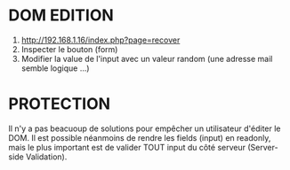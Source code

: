 # DOM EDITION

1. http://192.168.1.16/index.php?page=recover
2. Inspecter le bouton (form)
3. Modifier la value de l'input avec un valeur random (une adresse mail semble logique ...)

# PROTECTION

Il n'y a pas beacuoup de solutions pour empêcher un utilisateur d'éditer le DOM.
Il est possible néanmoins de rendre les fields (input) en readonly, mais le plus important est de
valider TOUT input du côté serveur (Server-side Validation).



